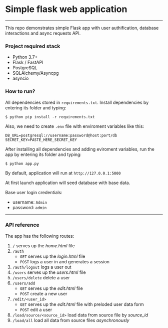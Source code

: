 # Simple flask web application

---

This repo demonstrates simple Flask app with user authification, database
interactions and async requests API.

### Project required stack

- Python 3.7+
- Flask / FastAPI
- PostgreSQL
- SQLAlchemy/Asyncpg
- asyncio

### How to run?

All dependencies stored in `requirements.txt`. Install dependencies by entering
its folder and typing:

```shell
$ python pip install -r requirements.txt
```

Also, we need to create `.env` file with enviroment variables like this:

```dotenv
DB_URL=postgresql://username:password@host:port/db
SECRET_KEY=PASTE_HERE_SECRET_KEY
```

After installing all dependencies and adding eviroment variables, run the app by
entering its folder and typing:

```shell
$ python app.py
```

By default, application will run at `http://127.0.0.1:5000`

At first launch application will seed database with base data.

Base user login credentials:

- username: `Admin`
- password: `admin`

---

### API reference

The app has the following routes:

1. `/` serves up the *home.html* file
2. `/auth`
    - `GET` serves up the *login.html* file
    - `POST` logs a user in and generates a session
3. `/auth/logout` logs a user out
4. `/users` serves up the *users.html* file
5. `/users/delete` delete a user
6. `/users/add`
    - `GET` serves up the *edit.html* file
    - `POST` create a new user
7. `/edit/<user_id>`
    - `GET` serves up the *edit.html* file with preloded user data form
    - `POST` edit a user
8. `/load/source/<source_id>` load data from source file by *source_id*
9. `/load/all` load all data from source files *asynchronously*

